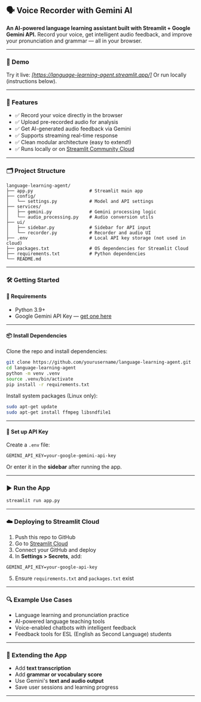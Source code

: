 ## 🗣️ Voice Recorder with Gemini AI

**An AI-powered language learning assistant built with Streamlit + Google Gemini API.**
Record your voice, get intelligent audio feedback, and improve your pronunciation and grammar — all in your browser.

---

### 🚀 Demo

Try it live: _\[https://language-learning-agent.streamlit.app/]_
Or run locally (instructions below).

---

### 🧠 Features

- ✅ Record your voice directly in the browser
- ✅ Upload pre-recorded audio for analysis
- ✅ Get AI-generated audio feedback via Gemini
- ✅ Supports streaming real-time response
- ✅ Clean modular architecture (easy to extend!)
- ✅ Runs locally or on [Streamlit Community Cloud](https://streamlit.io/cloud)

---

### 🗂️ Project Structure

```
language-learning-agent/
├── app.py                     # Streamlit main app
├── config/
│   └── settings.py            # Model and API settings
├── services/
│   ├── gemini.py              # Gemini processing logic
│   └── audio_processing.py    # Audio conversion utils
├── ui/
│   ├── sidebar.py             # Sidebar for API input
│   └── recorder.py            # Recorder and audio UI
├── .env                       # Local API key storage (not used in cloud)
├── packages.txt               # OS dependencies for Streamlit Cloud
├── requirements.txt           # Python dependencies
└── README.md
```

---

### 🛠️ Getting Started

#### 🔧 Requirements

- Python 3.9+
- Google Gemini API Key — [get one here](https://aistudio.google.com/app/apikey)

---

#### 📦 Install Dependencies

Clone the repo and install dependencies:

```bash
git clone https://github.com/yourusername/language-learning-agent.git
cd language-learning-agent
python -m venv .venv
source .venv/bin/activate
pip install -r requirements.txt
```

Install system packages (Linux only):

```bash
sudo apt-get update
sudo apt-get install ffmpeg libsndfile1
```

---

#### 🔐 Set up API Key

Create a `.env` file:

```
GEMINI_API_KEY=your-google-gemini-api-key
```

Or enter it in the **sidebar** after running the app.

---

### ▶️ Run the App

```bash
streamlit run app.py
```

---

### ☁️ Deploying to Streamlit Cloud

1. Push this repo to GitHub
2. Go to [Streamlit Cloud](https://streamlit.io/cloud)
3. Connect your GitHub and deploy
4. In **Settings > Secrets**, add:

```
GEMINI_API_KEY=your-google-api-key
```

5. Ensure `requirements.txt` and `packages.txt` exist

---

### 🔍 Example Use Cases

- Language learning and pronunciation practice
- AI-powered language teaching tools
- Voice-enabled chatbots with intelligent feedback
- Feedback tools for ESL (English as Second Language) students

---

### 🧩 Extending the App

- Add **text transcription**
- Add **grammar or vocabulary score**
- Use Gemini's **text and audio output**
- Save user sessions and learning progress

---
